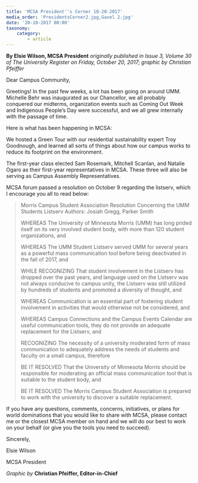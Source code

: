 ```yaml
---
title: 'MCSA President''s Corner 10-20-2017'
media_order: 'PresidentsCorner2.jpg,Gavel 2.jpg'
date: '20-10-2017 00:00'
taxonomy:
    category:
        - article
---
```


**By Elsie Wilson, MCSA President** _originally published in Issue 3, Volume 30 of The University Register on Friday, October 20, 2017; graphic by Christian Pfeiffer_

Dear Campus Community,

Greetings! In the past few weeks, a lot has been going on around UMM. Michelle Behr was inaugurated as our Chancellor, we all probably conquered our midterms, organization events such as Coming Out Week and Indigenous People’s Day were successful, and we all grew internally with the passage of time.

Here is what has been happening in MCSA:

We hosted a Green Tour with our residential sustainability expert Troy Goodnough, and learned all sorts of things about how our campus works to reduce its footprint on the environment. 

The first-year class elected Sam Rosemark, Mitchell Scanlan, and Natalie Ogaro as their first-year representatives in MCSA. These three will also be serving as Campus Assembly Representatives.

MCSA forum passed a resolution on October 9 regarding the listserv, which I encourage you all to read below:

> Morris Campus Student Association Resolution Concerning the UMM Students Listserv 
> Authors: Josiah Gregg, Parker Smith
> 
> WHEREAS
> The University of Minnesota Morris (UMM) has long prided itself on its very involved student body, with more than 120 student organizations, and
> 
> WHEREAS
> The UMM Student Listserv served UMM for several years as a powerful mass communication tool before being deactivated in the fall of 2017, and
> 
> WHILE RECOGNIZING
> That student involvement in the Listserv has dropped over the past years, and language used on the Listserv was not always conducive to campus unity, the Listserv was still utilized by hundreds of students and promoted a diversity of thought, and 
> 
> WHEREAS 
> Communication is an essential part of fostering student involvement in activities that would otherwise not be considered, and
> 
> WHEREAS
> Campus Connections and the Campus Events Calendar are useful communication tools, they do not provide an adequate replacement for the Listserv, and
> 
> RECOGNIZING
> The necessity of a university moderated form of mass communication to adequately address the needs of students and faculty on a small campus, therefore
> 
> BE IT RESOLVED
> That the University of Minnesota Morris should be responsible for moderating an official mass
> communication tool that is suitable to the student body, and
> 
> BE IT RESOLVED
> The Morris Campus Student Association is prepared to work with the university to discover a suitable replacement.

If you have any questions, comments, concerns, initiatives, or plans for world dominations that you would like to share with MCSA, please contact me or the closest MCSA member on hand and we will do our best to work on your behalf (or give you the tools you need to succeed).

Sincerely,

Elsie Wilson

MCSA President

_Graphic by_ **Christian Pfeiffer, Editor-in-Chief**
